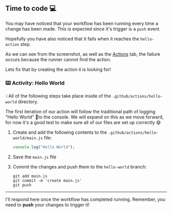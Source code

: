 ## Time to code 💻

You may have noticed that your workflow has been running every time a change has been made. This is expected since it's trigger is a `push` event.

Hopefully you have also noticed that it fails when it reaches the `hello-action` step.

As we can see from the screenshot, as well as the [Actions]({{actionsUrl}}) tab, the failure occurs because the runner cannot find the action.

Lets fix that by creating the action it is looking for!

### :keyboard: Activity: Hello World

💡All of the following steps take place inside of the `.github/actions/hello-world` directory.

The first iteration of our action will follow the traditional path of logging "Hello World" 👋to the console. We will expand on this as we move forward, for now it's a good test to make sure all of our files are set up correctly 😄

1. Create and add the following contents to the `.github/actions/hello-world/main.js` file:

   ```javascript
   console.log("Hello World");
   ```

1. Save the `main.js` file
1. Commit the changes and push them to the `hello-world` branch:
   ```shell
   git add main.js
   git commit -m 'create main.js'
   git push
   ```

---

I'll respond here once the workflow has completed running. Remember, you need to **push** your changes to trigger it!
